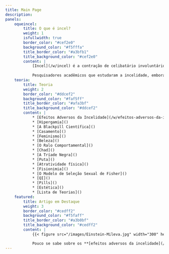 ```yaml
---
title: Main Page
description: 
panels: 
    oqueincel:
        title: O que é incel?
        weight: 1
        isfullwidth: true
        border_color: "#cef2e0"
        background_color: "#f5fffa"
        title_border_color: "#a3bfb1"
        title_background_color: "#cef2e0"
        content: |
            [Incel](/w/incel) é a contração de celibatário involuntário ou celibato involuntário (também chamado de incelidade), que é um termo para a circunstância de vida [adversa](/w/efeitos-adversos-da-incelidade) de completa ausência de relacionamentos amorosos/afetivos apesar da vontade de tê-los. Uma analogia interessante é comparar o estado permanente de incelidade com outros problemas sociais, como a [pobreza](/w/pauper).
        
            Pesquisadores acadêmicos que estudaram a incelidade, embora nem todos tenham usado este termo, incluem: [Denise Donelly](/w/denise-donelly), [Elizabeth Burgess](/w/elizabeth-burguess), [Laura Carpenter](/w/laura-carpenter), [Theodor F. Cohen](/w/theodor-f-cohen) e [Menelaos Apostolou](/w/menelaos-apostolou). Brian Gilmartin conduziu pesquisas profundas a respeito da [timidez amorosa](/w/timidez-amorosa), um problema relacionado. O primeiro estudo a explicitamente lidar com o tópico da incelidade, o de Donelly, definiu como incels todos os adultos que passam mais de seis meses sem encontrar uma parceira sexual, embora haja o desejo por uma. Entretanto, dentre [auto-entitulados incels](/w/linha-tempo-incelosfera#2020), há uma discussão acalorada sobre qual é a exata definição de o que é um incel.
    teoria:
        title: Teoria
        weight: 2
        border_color: "#ddcef2"
        background_color: "#faf5ff"
        title_border_color: "#afa3bf"
        title_background_color: "#ddcef2"
        content: |
            * [Efeitos Adversos da Incelidade](/w/efeitos-adversos-da-incelidade)
            * [Hipergamia]() 
            * [A Blackpill Científica]()
            * [Casamento]()
            * [Feminismo]()
            * [Beleza]()
            * [O Ralo Comportamental]()
            * [Chad]()
            * [A Tríade Negra]()
            * [Puta]()
            * [Atratividade física]()
            * [Fisionimia]()
            * [O Modelo de Seleção Sexual de Fisher]()
            * [QI]()
            * [Pills]()
            * [Estética]()
            * [Lista de Teorias]()
    featured:
        title: Artigo em Destaque
        weight: 3
        border_color: "#cedff2"
        background_color: "#f5faff"
        title_border_color: "#a3b0bf"
        title_background_color: "#cedff2"
        content: |
            {{< figure src="/images/Einstein-Mileva.jpg" width="300" height="246" caption="A importância de uma esposa" title="importância de uma esposa" >}}

            Pouco se sabe sobre os **[efeitos adversos da incelidade](/w/efeitos-adversos-da-incelidade)**, já que essa é uma área pouco estudada. A maior parte dos resultados demonstram apenas correlações, então não se pode dizer se é a incelidade que causa uma condição adversa ou vice-versa, ou se é algum outro fator que causa ambos. Não existem estudos longitudinais sobre [incels](/w/incel) que [ascenderam]() ou [casaram](). ([Artigo completo...](/w/efeitos-adversos-da-incelidade))
---
```


